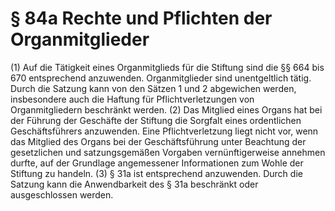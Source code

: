 # § 84a Rechte und Pflichten der Organmitglieder
(1) Auf die Tätigkeit eines Organmitglieds für die Stiftung sind die §§ 664 bis 670 entsprechend anzuwenden. Organmitglieder sind unentgeltlich tätig. Durch die Satzung kann von den Sätzen 1 und 2 abgewichen werden, insbesondere auch die Haftung für Pflichtverletzungen von Organmitgliedern beschränkt werden.
(2) Das Mitglied eines Organs hat bei der Führung der Geschäfte der Stiftung die Sorgfalt eines ordentlichen Geschäftsführers anzuwenden. Eine Pflichtverletzung liegt nicht vor, wenn das Mitglied des Organs bei der Geschäftsführung unter Beachtung der gesetzlichen und satzungsgemäßen Vorgaben vernünftigerweise annehmen durfte, auf der Grundlage angemessener Informationen zum Wohle der Stiftung zu handeln.
(3) § 31a ist entsprechend anzuwenden. Durch die Satzung kann die Anwendbarkeit des § 31a beschränkt oder ausgeschlossen werden.